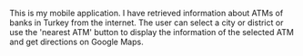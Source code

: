 This is my mobile application. I have retrieved information about ATMs of banks in Turkey from the internet. The user can select a city or district or use the 'nearest ATM' button to display the information of the selected ATM and get directions on Google Maps.
